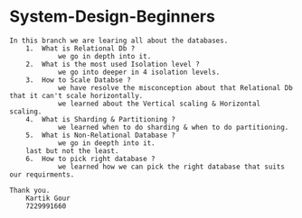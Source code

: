# System-Design-Beginners
    In this branch we are learing all about the databases. 
        1.  What is Relational Db ?     
                we go in depth into it.
        2.  What is the most used Isolation level ?
                we go into deeper in 4 isolation levels. 
        3.  How to Scale Databse ? 
                we have resolve the misconception about that Relational Db that it can't scale horizontally. 
                we learned about the Vertical scaling & Horizontal scaling.
        4.  What is Sharding & Partitioning ?
                we learned when to do sharding & when to do partitioning.
        5.  What is Non-Relational Database ?
                we go in deepth into it.
        last but not the least.
        6.  How to pick right database ?
                we learned how we can pick the right database that suits our requirments.
```
Thank you.
    Kartik Gour
    7229991660
```